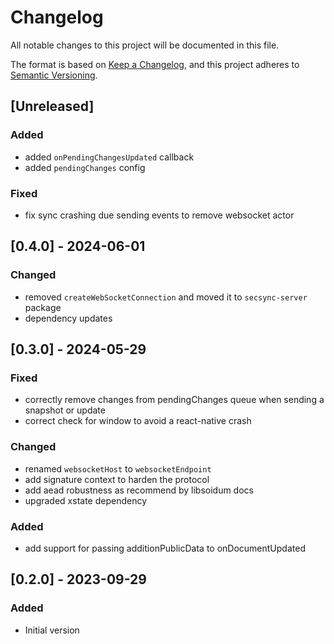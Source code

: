 # Changelog

All notable changes to this project will be documented in this file.

The format is based on [Keep a Changelog](https://keepachangelog.com/en/1.0.0/),
and this project adheres to [Semantic Versioning](https://semver.org/spec/v2.0.0.html).

## [Unreleased]

### Added

- added `onPendingChangesUpdated` callback
- added `pendingChanges` config

### Fixed

- fix sync crashing due sending events to remove websocket actor

## [0.4.0] - 2024-06-01

### Changed

- removed `createWebSocketConnection` and moved it to `secsync-server` package
- dependency updates

## [0.3.0] - 2024-05-29

### Fixed

- correctly remove changes from pendingChanges queue when sending a snapshot or update
- correct check for window to avoid a react-native crash

### Changed

- renamed `websocketHost` to `websocketEndpoint`
- add signature context to harden the protocol
- add aead robustness as recommend by libsoidum docs
- upgraded xstate dependency

### Added

- add support for passing additionPublicData to onDocumentUpdated

## [0.2.0] - 2023-09-29

### Added

- Initial version
